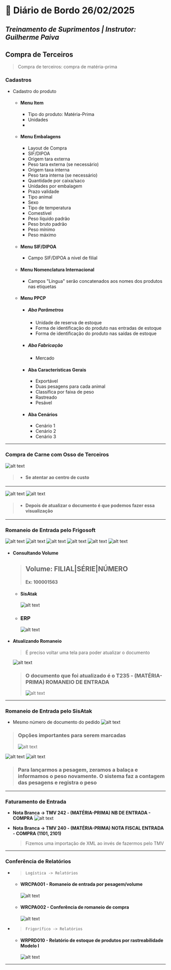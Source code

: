# 📌 **Diário de Bordo 26/02/2025**
## *Treinamento de Suprimentos | Instrutor: Guilherme Paiva*

## Compra de Terceiros

> Compra de terceiros: compra de matéria-prima

### Cadastros
- Cadastro do produto
    - #### Menu Item
        - Tipo do produto: Matéria-Prima
        - Unidades
        - 
    - #### Menu Embalagens
        - Layout de Compra
        - SIF/DIPOA
        - Origem tara externa
        - Peso tara externa (se necessário)
        - Origem taxa interna
        - Peso tara interna (se necessário)
        - Quantidade por caixa/saco
        - Unidades por embalagem
        - Prazo validade
        - Tipo animal
        - Sexo
        - Tipo de temperatura
        - Comestível
        - Peso líquido padrão
        - Peso bruto padrão
        - Peso mínimo
        - Peso máximo
    - #### Menu SIF/DIPOA
        - Campo SIF/DIPOA a nível de filial
    - #### Menu Nomenclatura Internacional
        - Campos "Língua" serão concatenados aos nomes dos produtos nas etiquetas
    - #### Menu PPCP
        - ##### Aba Parâmetros
            - Unidade de reserva de estoque
            - Forma de identificação do produto nas entradas de estoque
            - Forma de identificação do produto nas saídas de estoque
        - ##### Aba Fabricação
            - Mercado
        - #### Aba Características Gerais
            - Exportável
            - Duas pesagens para cada animal
            - Classifica por faixa de peso
            - Rastreado
            - Pesável
        - #### Aba Cenários
            - Cenário 1
            - Cenário 2
            - Cenário 3

---

### Compra de Carne com Osso de Terceiros
![alt text](../imagens/Screenshot_78.png)
> - #### Se atentar ao centro de custo
---
![alt text](../imagens/Screenshot_79.png)
![alt text](../imagens/Screenshot_80.png)

> - #### Depois de atualizar o documento é que podemos fazer essa visualização

---

### Romaneio de Entrada pelo Frigosoft
![alt text](../imagens/Screenshot_81.png)
![alt text](../imagens/Screenshot_82.png)
![alt text](../imagens/Screenshot_83.png)
![alt text](../imagens/Screenshot_84.png)
![alt text](../imagens/Screenshot_85.png)
![alt text](../imagens/Screenshot_88.png)

- #### **Consultando Volume**
    > ## Volume: FILIAL|SÉRIE|NÚMERO
    > #### Ex: 100001563

    - #### SisAtak
        ![alt text](../imagens/Screenshot_89.png)

    - ### ERP
        ![alt text](../imagens/Screenshot_90.png)

- #### **Atualizando Romaneio**
    > É preciso voltar uma tela para poder atualizar o documento
    
    ![alt text](../imagens/Screenshot_91.png)

    > ### O documento que foi atualizado é o T235 - (MATÉRIA-PRIMA) ROMANEIO DE ENTRADA
    > ![alt text](../imagens/Screenshot_92.png)

---

### Romaneio de Entrada pelo SisAtak
- Mesmo número de documento do pedido
![alt text](../imagens/Screenshot_97.png)

> ### Opções importantes para serem marcadas
>  ![alt text](../imagens/Screenshot_98.png)

![alt text](../imagens/Screenshot_99.png)
![alt text](../imagens/Screenshot_100.png)

> ### Para lançarmos a pesagem, zeramos a balaça e informamos o peso novamente. O sistema faz a contagem das pesagens e registra o peso

---

### Faturamento de Entrada
- **Nota Branca -> TMV 242 - (MATÉRIA-PRIMA) NB DE ENTRADA - COMPRA**
    ![alt text](../imagens/Screenshot_95.png)

- **Nota Branca -> TMV 240 - (MATÉRIA-PRIMA) NOTA FISCAL ENTRADA - COMPRA (1101, 2101)**
    > Fizemos uma importação de XML ao invés de fazermos pelo TMV
---

### Conferência de Relatórios
- > `Logística -> Relatórios`
    - #### WRCPA001 - Romaneio de entrada por pesagem/volume
        ![alt text](../imagens/Screenshot_94.png)

    - #### WRCPA002 - Conferência de romaneio de compra
        ![alt text](../imagens/Screenshot_93.png)

- > `Frigorífico -> Relatórios`
    - #### WRPRD010 - Relatório de estoque de produtos por rastreabilidade Modelo I
        ![alt text](../imagens/Screenshot_96.png)

---